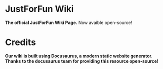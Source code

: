 # JustForFun Wiki

**The official JustForFun Wiki Page.** Now avaible open-source!

# Credits
**Our wiki is built using [Docusaurus](https://docusaurus.io/), a modern static website generator. Thanks to the docusaurus team for providing this resource open-source!**
